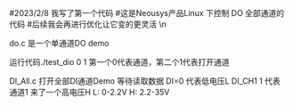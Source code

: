#2023/2/8  我写了第一个代码 
#这是Neousys产品Linux 下控制 DO 全部通道的代码
#后续我会再进行优化让它变的更灵活
\n                            

do.c 是一个单通道DO demo 

运行代码./test_dio 0 1    第一个0代表通道，第二个1代表打开通道 
                                                        
DI_All.c 打开全部DI通道Demo 等待读取数据 DI=0 代表低电压L  DI_CH1 1 代表 通道1 来了一个高电压H   L: 0-2.2V  H: 2.2-35V
